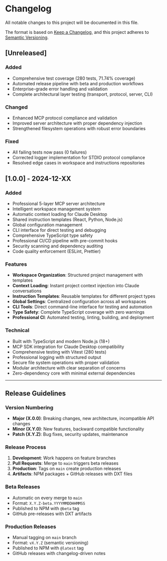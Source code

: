 # Changelog

All notable changes to this project will be documented in this file.

The format is based on [Keep a Changelog](https://keepachangelog.com/en/1.0.0/),
and this project adheres to [Semantic Versioning](https://semver.org/spec/v2.0.0.html).

## [Unreleased]

### Added

- Comprehensive test coverage (280 tests, 71.74% coverage)
- Automated release pipeline with beta and production workflows
- Enterprise-grade error handling and validation
- Complete architectural layer testing (transport, protocol, server, CLI)

### Changed

- Enhanced MCP protocol compliance and validation
- Improved server architecture with proper dependency injection
- Strengthened filesystem operations with robust error boundaries

### Fixed

- All failing tests now pass (0 failures)
- Corrected logger implementation for STDIO protocol compliance
- Resolved edge cases in workspace and instructions repositories

## [1.0.0] - 2024-12-XX

### Added

- Professional 5-layer MCP server architecture
- Intelligent workspace management system
- Automatic context loading for Claude Desktop
- Shared instruction templates (React, Python, Node.js)
- Global configuration management
- CLI interface for direct testing and debugging
- Comprehensive TypeScript type safety
- Professional CI/CD pipeline with pre-commit hooks
- Security scanning and dependency auditing
- Code quality enforcement (ESLint, Prettier)

### Features

- **Workspace Organization**: Structured project management with templates
- **Context Loading**: Instant project context injection into Claude conversations
- **Instruction Templates**: Reusable templates for different project types
- **Global Settings**: Centralized configuration across all workspaces
- **CLI Tools**: Direct command-line interface for testing and automation
- **Type Safety**: Complete TypeScript coverage with zero warnings
- **Professional CI**: Automated testing, linting, building, and deployment

### Technical

- Built with TypeScript and modern Node.js (18+)
- MCP SDK integration for Claude Desktop compatibility
- Comprehensive testing with Vitest (280 tests)
- Professional logging with structured output
- Secure file system operations with proper validation
- Modular architecture with clear separation of concerns
- Zero-dependency core with minimal external dependencies

---

## Release Guidelines

### Version Numbering

- **Major (X.0.0)**: Breaking changes, new architecture, incompatible API changes
- **Minor (X.Y.0)**: New features, backward compatible functionality
- **Patch (X.Y.Z)**: Bug fixes, security updates, maintenance

### Release Process

1. **Development**: Work happens on feature branches
2. **Pull Requests**: Merge to `main` triggers beta releases
3. **Production**: Tags on `main` create production releases
4. **Artifacts**: NPM packages + GitHub releases with DXT files

### Beta Releases

- Automatic on every merge to `main`
- Format: `X.Y.Z-beta.YYYYMMDDHHMMSS`
- Published to NPM with `@beta` tag
- GitHub pre-releases with DXT artifacts

### Production Releases

- Manual tagging on `main` branch
- Format: `vX.Y.Z` (semantic versioning)
- Published to NPM with `@latest` tag
- GitHub releases with changelog-driven notes
